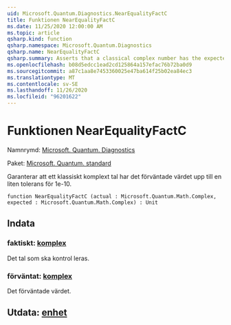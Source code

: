 ```yaml
---
uid: Microsoft.Quantum.Diagnostics.NearEqualityFactC
title: Funktionen NearEqualityFactC
ms.date: 11/25/2020 12:00:00 AM
ms.topic: article
qsharp.kind: function
qsharp.namespace: Microsoft.Quantum.Diagnostics
qsharp.name: NearEqualityFactC
qsharp.summary: Asserts that a classical complex number has the expected value up to a small tolerance of 1e-10.
ms.openlocfilehash: b08d5edcc1ead2cd125864a157efac76b72ba0d9
ms.sourcegitcommit: a87c1aa8e7453360025e47ba614f25b02ea84ec3
ms.translationtype: MT
ms.contentlocale: sv-SE
ms.lasthandoff: 11/26/2020
ms.locfileid: "96201622"
---
```

# <a name="nearequalityfactc-function"></a>Funktionen NearEqualityFactC

Namnrymd: [Microsoft. Quantum. Diagnostics](xref:Microsoft.Quantum.Diagnostics)

Paket: [Microsoft. Quantum. standard](https://nuget.org/packages/Microsoft.Quantum.Standard)


Garanterar att ett klassiskt komplext tal har det förväntade värdet upp till en liten tolerans för 1e-10.

```qsharp
function NearEqualityFactC (actual : Microsoft.Quantum.Math.Complex, expected : Microsoft.Quantum.Math.Complex) : Unit
```


## <a name="input"></a>Indata

### <a name="actual--complex"></a>faktiskt: [komplex](xref:Microsoft.Quantum.Math.Complex)

Det tal som ska kontrol leras.


### <a name="expected--complex"></a>förväntat: [komplex](xref:Microsoft.Quantum.Math.Complex)

Det förväntade värdet.



## <a name="output--unit"></a>Utdata: [enhet](xref:microsoft.quantum.lang-ref.unit)

